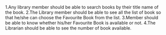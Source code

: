 

1.Any library member should be able to search books by their title name of the book.
2.The Library member should be able to see all the list of book so that he/she can choose the Favourite Book from the list.
3.Member should be able to know whether his/her Favourite Book is available or not.
4.The  Librarian should be able to see the number of book available.
